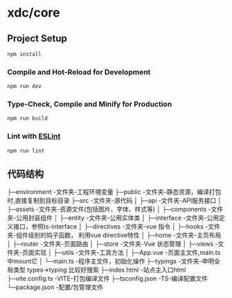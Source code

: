 # xdc/core


## Project Setup

```sh
npm install
```

### Compile and Hot-Reload for Development

```sh
npm run dev
```

### Type-Check, Compile and Minify for Production

```sh
npm run build
```

### Lint with [ESLint](https://eslint.org/)

```sh
npm run lint
```
## 代码结构

├─environment           -文件夹-工程环境变量
├─public                -文件夹-静态资源，编译打包时,直接复制到目标目录
├─src                   -文件夹-源代码
│  ├─api                -文件夹-API服务接口
│  ├─assets             -文件夹-资源文件(包括图片、字体、样式等)
│  ├─components         -文件夹-公用封装组件 
│  ├─entity             -文件夹-公用实体类
│  ├─interface          -文件夹-公用定义接口，参照ts-interface
│  ├─directives         -文件夹-vue 指令
│  ├─hooks              -文件夹-组件级别的钩子函数， 利用vue directive特性
│  ├─home               -文件夹-主页布局
│  ├─router             -文件夹-页面路由
│  ├─store              -文件夹-Vue 状态管理
│  ├─views              -文件夹-页面实现
│  ├─utils              -文件夹-工具方法
│  ├─App.vue            -页面主文件,main.ts中mount它
│  └─main.ts            -程序主文件，初始化操作
├─typings               -文件夹-申明全局类型  types->typing 比较好搜索
├─index.html            -站点主入口html
├─vite.config.ts        -VITE-打包编译文件
├─tsconfig.json         -TS-编译配置文件 
└─package.json          -配置/包管理文件

